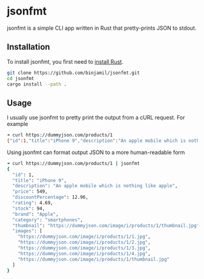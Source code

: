 # jsonfmt 

jsonfmt is a simple CLI app written in Rust that pretty-prints JSON to stdout.

## Installation

To install jsonfmt, you first need to [install Rust](https://www.rust-lang.org/tools/install).

```sh
git clone https://github.com/binjamil/jsonfmt.git 
cd jsonfmt
cargo install --path .
```

## Usage 

I usually use jsonfmt to pretty print the output from a cURL request. For example

```sh
➜ curl https://dummyjson.com/products/1
{"id":1,"title":"iPhone 9","description":"An apple mobile which is nothing like apple","price":549,"discountPercentage":12.96,"rating":4.69,"stock":94,"brand":"Apple","category":"smartphones","thumbnail":"https://dummyjson.com/image/i/products/1/thumbnail.jpg","images":["https://dummyjson.com/image/i/products/1/1.jpg","https://dummyjson.com/image/i/products/1/2.jpg","https://dummyjson.com/image/i/products/1/3.jpg","https://dummyjson.com/image/i/products/1/4.jpg","https://dummyjson.com/image/i/products/1/thumbnail.jpg"]}
```

Using jsonfmt can format output JSON to a more human-readable form

```sh
➜ curl https://dummyjson.com/products/1 | jsonfmt
{
  "id": 1,
  "title": "iPhone 9",
  "description": "An apple mobile which is nothing like apple",
  "price": 549,
  "discountPercentage": 12.96,
  "rating": 4.69,
  "stock": 94,
  "brand": "Apple",
  "category": "smartphones",
  "thumbnail": "https://dummyjson.com/image/i/products/1/thumbnail.jpg",
  "images": [
    "https://dummyjson.com/image/i/products/1/1.jpg",
    "https://dummyjson.com/image/i/products/1/2.jpg",
    "https://dummyjson.com/image/i/products/1/3.jpg",
    "https://dummyjson.com/image/i/products/1/4.jpg",
    "https://dummyjson.com/image/i/products/1/thumbnail.jpg"
  ]
}
```